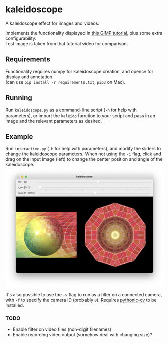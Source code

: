 # kaleidoscope
A kaleidoscope effect for images and videos.

Implements the functionality displayed in 
[this GIMP tutorial](https://www.youtube.com/watch?v=C6Y9Yh4BM1Q), plus some extra
configurability.   
Test image is taken from that tutorial video for comparison.

## Requirements
Functionality requires numpy for kaleidoscope creation, and opencv for display and
annotation   
(can use `pip install -r requirements.txt`, `pip3` on Mac).

## Running
Run `kaleidoscope.py` as a command-line script (`-h` for help with parameters), or
import the `kaleido` function to your script and pass in an image and the relevant
parameters as desired.

## Example
Run `interactive.py` (`-h` for help with parameters), and modify the sliders to
change the kaleidoscope parameters. When not using the `-i` flag, click and drag
on the input image (left) to change the center position and angle of the kaleidoscope.
![interactive example](https://github.com/ES-Alexander/kaleidoscope/blob/main/interactive_example.png?raw=true)

It's also possible to use the `-v` flag to run as a filter on a connected camera, with
`-f` to specify the camera ID (probably `0`). Requires 
[pythonic-cv](https://github.com/ES-Alexander/pythonic-cv) to be installed.

### TODO
- Enable filter on video files (non-digit filenames)
- Enable recording video output (somehow deal with changing size)?
